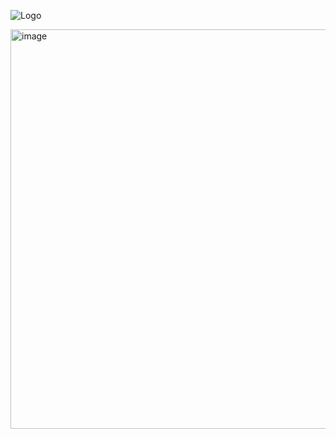 ![Logo](https://github.com/user-attachments/assets/b45f49c7-afda-48ca-8c90-f954e32decf2)

<img width="642" height="639" alt="image" src="https://github.com/user-attachments/assets/8e684d3f-5a3a-4eb2-897f-7c5b0cd94911" />

